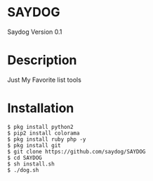 # SAYDOG
Saydog Version 0.1
# Description
Just My Favorite list tools
# Installation
```
$ pkg install python2
$ pip2 install colorama
$ pkg install ruby php -y
$ pkg install git
$ git clone https://github.com/saydog/SAYDOG
$ cd SAYDOG
$ sh install.sh
$ ./dog.sh
```
